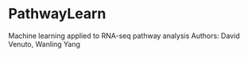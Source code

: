 # PathwayLearn
Machine learning applied to RNA-seq pathway analysis 
  Authors: David Venuto, Wanling Yang
